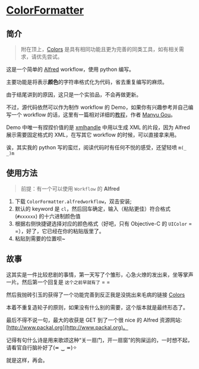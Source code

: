 # [ColorFormatter](https://github.com/bifidy/ColorFormatter)

## 简介

>附在顶上，[Colors](http://www.packal.org/workflow/colors) 是具有相同功能且更为完善的同类工具，如有相关需求，请优先尝试。

这是一个简单的 [Alfred](http://alfredapp.com/) workflow，使用 python 编写。

主要功能是将表示**颜色**的字符串格式化为代码，省去重复编写的麻烦。

由于结尾讲到的原因，这只是一个实验品，不会再做更新。

不过，源代码依然可以作为制作 workflow 的 Demo，如果你有兴趣参考并自己编写一个 workflow 的话，这里有一篇相对详细的[教程](http://myg0u.com/python/2015/05/23/tutorial-alfred-workflow.html)，作者 [Manyu Gou](https://github.com/wswuai)。

Demo 中唯一有捏捏价值的是 [xmlhandle](https://github.com/bifidy/ColorFormatter/blob/master/source/xmlhandle.py) 中用以生成 XML 的片段，因为 Alfred 展示需要固定格式的 XML，在写其它 workflow 的时候，可以直接拿来用。

诶，其实我的 python 写的蛮烂，阅读代码时有任何不悦的感受，还望轻喷 `m(_ _)m`

## 使用方法

>前提：有一个可以使用 `Workflow` 的 **Alfred**

1. 下载 `ColorFormatter.alfredworkflow`，双击安装;
2. 默认的 keyword 是 `cl`，然后回车确定，输入（粘贴更佳）符合格式 (`#xxxxxx`) 的十六进制颜色值
3. 根据右侧快捷键选择对应的颜色格式（好吧，只有 Objective-C 的 `UIColor` = =），好了，它已经在你的粘贴版里了。
4. 粘贴到需要的位置呗~

## 故事 

这其实是一件比较悲剧的事情，第一天写了个雏形，心急火燎的发出来，坐等掌声一片。然后第一个回复是 `这个之前早就有了` = =

然后我抛砖引玉的获得了一个功能完善到反正我是没挑出来毛病的链接 [Colors](http://www.packal.org/workflow/colors)

本着不重复造轮子的原则，如果没有什么别的需要，这个版本就是最终形态了。

最后不得不说一句，最大的收获是 GET 到了一个很 nice 的 Alfred 资源网站:[http://www.packal.org](http://www.packal.org)。

记得有句什么诗是用来歌颂这种“关一扇门，开一扇窗”的狗屎运的，一时想不起，请看官自行脑补好了(≖ ‿ ≖)✧

就是这样，再会。



